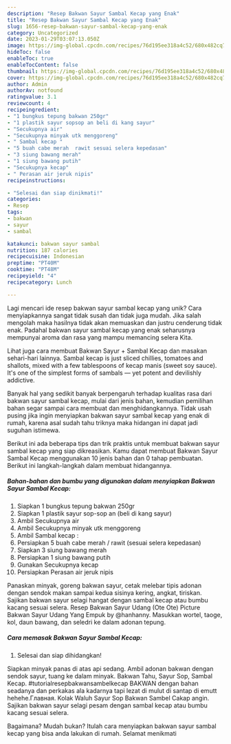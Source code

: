 ```yaml
---
description: "Resep Bakwan Sayur Sambal Kecap yang Enak"
title: "Resep Bakwan Sayur Sambal Kecap yang Enak"
slug: 1656-resep-bakwan-sayur-sambal-kecap-yang-enak
category: Uncategorized
date: 2023-01-29T03:07:13.050Z
image: https://img-global.cpcdn.com/recipes/76d195ee318a4c52/680x482cq70/bakwan-sayur-sambal-kecap-foto-resep-utama.jpg
hideToc: false
enableToc: true
enableTocContent: false
thumbnail: https://img-global.cpcdn.com/recipes/76d195ee318a4c52/680x482cq70/bakwan-sayur-sambal-kecap-foto-resep-utama.jpg
cover: https://img-global.cpcdn.com/recipes/76d195ee318a4c52/680x482cq70/bakwan-sayur-sambal-kecap-foto-resep-utama.jpg
author: Admin
authorAv: notfound
ratingvalue: 3.1
reviewcount: 4
recipeingredient:
- "1 bungkus tepung bakwan 250gr"
- "1 plastik sayur sopsop an beli di kang sayur"
- "Secukupnya air"
- "Secukupnya minyak utk menggoreng"
- " Sambal kecap "
- "5 buah cabe merah  rawit sesuai selera kepedasan"
- "3 siung bawang merah"
- "1 siung bawang putih"
- "Secukupnya kecap"
- " Perasan air jeruk nipis"
recipeinstructions:

- "Selesai dan siap dinikmati!"
categories:
- Resep
tags:
- bakwan
- sayur
- sambal

katakunci: bakwan sayur sambal 
nutrition: 187 calories
recipecuisine: Indonesian
preptime: "PT40M"
cooktime: "PT48M"
recipeyield: "4"
recipecategory: Lunch

---
```





Lagi mencari ide resep bakwan sayur sambal kecap yang unik? Cara menyiapkannya sangat tidak susah dan tidak juga mudah. Jika salah mengolah maka hasilnya tidak akan memuaskan dan justru cenderung tidak enak. Padahal bakwan sayur sambal kecap yang enak seharusnya mempunyai aroma dan rasa yang mampu memancing selera Kita.





Lihat juga cara membuat Bakwan Sayur + Sambal Kecap dan masakan sehari-hari lainnya. Sambal kecap is just sliced chillies, tomatoes and shallots, mixed with a few tablespoons of kecap manis (sweet soy sauce). It&#39;s one of the simplest forms of sambals — yet potent and devilishly addictive.

Banyak hal yang sedikit banyak berpengaruh terhadap kualitas rasa dari bakwan sayur sambal kecap, mulai dari jenis bahan, kemudian pemilihan bahan segar sampai cara membuat dan menghidangkannya. Tidak usah pusing jika ingin menyiapkan bakwan sayur sambal kecap yang enak di rumah, karena asal sudah tahu triknya maka hidangan ini dapat jadi suguhan istimewa.






Berikut ini ada beberapa tips dan trik praktis untuk membuat bakwan sayur sambal kecap yang siap dikreasikan. Kamu dapat membuat Bakwan Sayur Sambal Kecap menggunakan 10 jenis bahan dan 0 tahap pembuatan. Berikut ini langkah-langkah dalam membuat hidangannya.

<!--inarticleads1-->

##### Bahan-bahan dan bumbu yang digunakan dalam menyiapkan Bakwan Sayur Sambal Kecap:

1. Siapkan 1 bungkus tepung bakwan 250gr
1. Siapkan 1 plastik sayur sop-sop an (beli di kang sayur)
1. Ambil Secukupnya air
1. Ambil Secukupnya minyak utk menggoreng
1. Ambil  Sambal kecap :
1. Persiapkan 5 buah cabe merah / rawit (sesuai selera kepedasan)
1. Siapkan 3 siung bawang merah
1. Persiapkan 1 siung bawang putih
1. Gunakan Secukupnya kecap
1. Persiapkan  Perasan air jeruk nipis


Panaskan minyak, goreng bakwan sayur, cetak melebar tipis adonan dengan sendok makan sampai kedua sisinya kering, angkat, tiriskan. Sajikan bakwan sayur selagi hangat dengan sambal kecap atau bumbu kacang sesuai selera. Resep Bakwan Sayur Udang (Ote Ote) Picture Bakwan Sayur Udang Yang Empuk by @hanhanny. Masukkan wortel, taoge, kol, daun bawang, dan seledri ke dalam adonan tepung. 

<!--inarticleads2-->

##### Cara memasak Bakwan Sayur Sambal Kecap:


1. Selesai dan siap dihidangkan!

Siapkan minyak panas di atas api sedang. Ambil adonan bakwan dengan sendok sayur, tuang ke dalam minyak. Bakwan Tahu, Sayur Sop, Sambal Kecap. #tutorialresepbakwansambelkecap BAKWAN dengan bahan seadanya dan perkakas ala kadarnya tapi lezat di mulut di santap di emutt hehehe.Главная. Kolak Waluh Sayur Sop Bakwan Sambel Cakap angin. Sajikan bakwan sayur selagi pesam dengan sambal kecap atau bumbu kacang sesuai selera. 

Bagaimana? Mudah bukan? Itulah cara menyiapkan bakwan sayur sambal kecap yang bisa anda lakukan di rumah. Selamat menikmati
